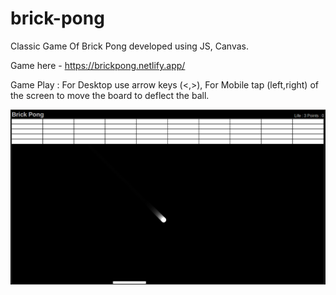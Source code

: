 # brick-pong

Classic Game Of Brick Pong developed using JS, Canvas.

Game here - https://brickpong.netlify.app/

Game Play : For Desktop use arrow keys (<,>), For Mobile tap (left,right) of the screen to move the board to deflect the ball.

![Alt text](img/brick_pong2.png?raw=true "Screen 1")
